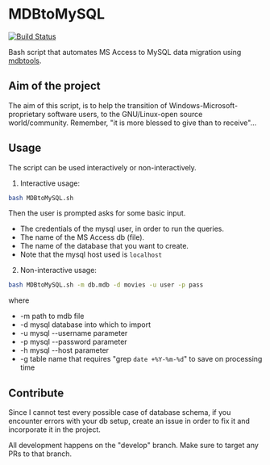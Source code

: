# MDBtoMySQL

[![Build Status](https://travis-ci.org/shadiakiki1986/MDBtoMySQL.svg?branch=develop)](https://travis-ci.org/shadiakiki1986/MDBtoMySQL)

Bash script that automates MS Access to MySQL data migration using [mdbtools](https://github.com/brianb/mdbtools).

## Aim of the project

The aim of this script, is to help the transition of Windows-Microsoft-proprietary software users, to the GNU/Linux-open source world/community. Remember, "it is more blessed to give than to receive"...

## Usage

The script can be used interactively or non-interactively.

1. Interactive usage:

```bash
bash MDBtoMySQL.sh
```

Then the user is prompted asks for some basic input.
 * The credentials of the mysql user, in order to run the queries.
 * The name of the MS Access db (file).
 * The name of the database that you want to create.
 * Note that the mysql host used is `localhost`

2. Non-interactive usage:
```bash
bash MDBtoMySQL.sh -m db.mdb -d movies -u user -p pass 
```
where
* -m  path to mdb file
* -d  mysql database into which to import
* -u  mysql --username parameter
* -p  mysql --password parameter
* -h  mysql --host parameter
* -g  table name that requires "grep `date +%Y-%m-%d`" to save on processing time

## Contribute

Since I cannot test every possible case of database schema, if you encounter errors with your db setup, create an issue in order to fix it and incorporate it in the project.

All development happens on the "develop" branch. Make sure to target any PRs to that branch.
